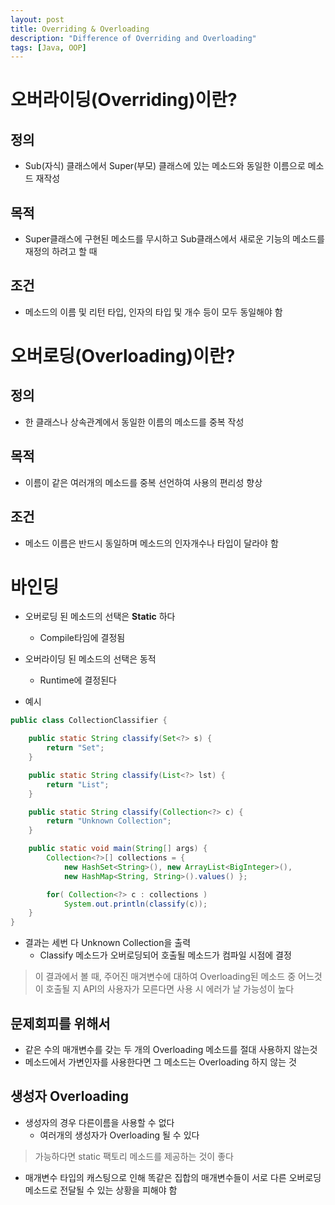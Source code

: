 ```yaml
---
layout: post
title: Overriding & Overloading
description: "Difference of Overriding and Overloading"
tags: [Java, OOP]
---
```

# 오버라이딩(Overriding)이란?
## 정의
- Sub(자식) 클래스에서 Super(부모) 클래스에 있는 메소드와 동일한 이름으로 메소드 재작성

## 목적
- Super클래스에 구현된 메소드를 무시하고 Sub클래스에서 새로운 기능의 메소드를 재정의 하려고 할 때

## 조건
- 메소드의 이름 및 리턴 타입, 인자의 타입 및 개수 등이 모두 동일해야 함

# 오버로딩(Overloading)이란?
## 정의
- 한 클래스나 상속관계에서 동일한 이름의 메소드를 중복 작성

## 목적
- 이름이 같은 여러개의 메소드를 중복 선언하여 사용의 편리성 향상

## 조건
- 메소드 이름은 반드시 동일하며 메소드의 인자개수나 타입이 달라야 함

# 바인딩
- 오버로딩 된 메소드의 선택은 **Static** 하다
	- Compile타임에 결정됨
- 오버라이딩 된 메소드의 선택은 동적
	- Runtime에 결정된다

- 예시

```java
public class CollectionClassifier {

    public static String classify(Set<?> s) {
        return "Set";
    }

    public static String classify(List<?> lst) {
        return "List";
    }

    public static String classify(Collection<?> c) {
        return "Unknown Collection";
    }

    public static void main(String[] args) {
        Collection<?>[] collections = { 
            new HashSet<String>(), new ArrayList<BigInteger>(), 
            new HashMap<String, String>().values() };

        for( Collection<?> c : collections )
            System.out.println(classify(c));
    }
}
```
- 결과는 세번 다 Unknown Collection을 출력
	- Classify 메소드가 오버로딩되어 호출될 메소드가 컴파일 시점에 결정
> 이 결과에서 볼 때, 주어진 매겨변수에 대하여 Overloading된 메소드 중 어느것이 호출될 지 API의 사용자가 모른다면 사용 시 에러가 날 가능성이 높다

## 문제회피를 위해서
- 같은 수의 매개변수를 갖는 두 개의 Overloading 메소드를 절대 사용하지 않는것
- 메소드에서 가변인자를 사용한다면 그 메소드는 Overloading 하지 않는 것

## 생성자 Overloading
- 생성자의 경우 다른이름을 사용할 수 없다
	- 여러개의 생성자가 Overloading 될 수 있다
> 가능하다면 static 팩토리 메소드를 제공하는 것이 좋다

- 매개변수 타입의 캐스팅으로 인해 똑같은 집합의 매개변수들이 서로 다른 오버로딩 메소드로 전달될 수 있는 상황을 피해야 함